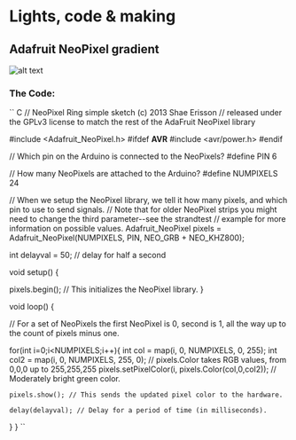 Lights, code & making 
=====================

## Adafruit NeoPixel gradient 

![alt text]('./IMG_4816.JPG' "Photo of gradient on NeoPixel ring")

### The Code:

`` C
// NeoPixel Ring simple sketch (c) 2013 Shae Erisson
// released under the GPLv3 license to match the rest of the AdaFruit NeoPixel library

#include <Adafruit_NeoPixel.h>
#ifdef __AVR__
  #include <avr/power.h>
#endif

// Which pin on the Arduino is connected to the NeoPixels?
#define PIN            6

// How many NeoPixels are attached to the Arduino?
#define NUMPIXELS      24

// When we setup the NeoPixel library, we tell it how many pixels, and which pin to use to send signals.
// Note that for older NeoPixel strips you might need to change the third parameter--see the strandtest
// example for more information on possible values.
Adafruit_NeoPixel pixels = Adafruit_NeoPixel(NUMPIXELS, PIN, NEO_GRB + NEO_KHZ800);

int delayval = 50; // delay for half a second

void setup() {

  pixels.begin(); // This initializes the NeoPixel library.
}

void loop() {

  // For a set of NeoPixels the first NeoPixel is 0, second is 1, all the way up to the count of pixels minus one.

  for(int i=0;i<NUMPIXELS;i++){
    int col = map(i, 0, NUMPIXELS, 0, 255);
    int col2 = map(i, 0, NUMPIXELS, 255, 0);
    // pixels.Color takes RGB values, from 0,0,0 up to 255,255,255
    pixels.setPixelColor(i, pixels.Color(col,0,col2)); // Moderately bright green color.

    pixels.show(); // This sends the updated pixel color to the hardware.

    delay(delayval); // Delay for a period of time (in milliseconds).

  }
}
``
